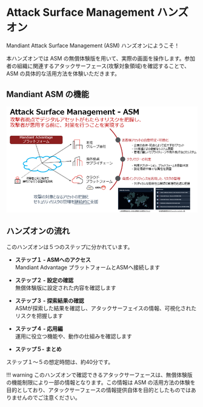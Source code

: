 # Attack Surface Management ハンズオン

Mandiant Attack Surface Management (ASM) ハンズオンにようこそ！ 

本ハンズオンでは ASM の無償体験版を用いて、実際の画面を操作します。参加者の組織に関連するアタックサーフェース(攻撃対象領域)を確認することで、ASM の具体的な活用方法を体験いただきます。

## Mandiant ASM の機能

![](images/2022-08-09-17-38-55-image.png)

## ハンズオンの流れ

このハンズオンは５つのステップに分かれています。

- **ステップ１ - ASMへのアクセス**  
  Mandiant Advantage プラットフォームとASMへ接続します

- **ステップ２ - 設定の確認**  
  無償体験版に設定された内容を確認します

- **ステップ３ - 探索結果の確認**  
  ASMが探索した結果を確認し、アタックサーフェイスの情報、可視化されたリスクを把握します

- **ステップ４ - 応用編**  
  運用に役立つ機能や、動作の仕組みを確認します

- **ステップ５- まとめ** 

ステップ１～５の想定時間は、約40分です。

!!! warning
    このハンズオンで確認できるアタックサーフェースは、無償体験版の機能制限により一部の情報となります。この情報は ASM の活用方法の体験を目的としており、アタックサーフェースの情報提供自体を目的としたものではありませんのでご注意ください。
